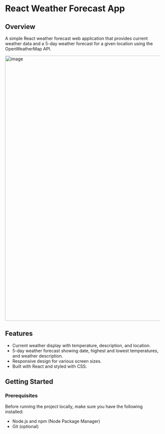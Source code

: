 # React Weather Forecast App

## Overview

A simple React weather forecast web application that provides current weather data and a 5-day weather forecast for a given location using the OpenWeatherMap API.

<img width="865" alt="image" src="https://github.com/lillian0624/React-app-Weather/assets/87347776/0562c6b1-9b45-4504-901e-7c4a39745bc2">

## Features

- Current weather display with temperature, description, and location.
- 5-day weather forecast showing date, highest and lowest temperatures, and weather description.
- Responsive design for various screen sizes.
- Built with React and styled with CSS.


## Getting Started

### Prerequisites

Before running the project locally, make sure you have the following installed:

- Node.js and npm (Node Package Manager)
- Git (optional)


